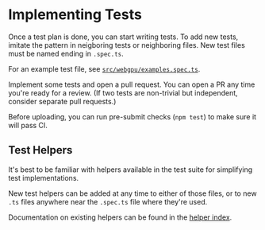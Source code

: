 # Implementing Tests

Once a test plan is done, you can start writing tests.
To add new tests, imitate the pattern in neigboring tests or neighboring files.
New test files must be named ending in `.spec.ts`.

For an example test file, see [`src/webgpu/examples.spec.ts`](../src/webgpu/examples.spec.ts).

Implement some tests and open a pull request. You can open a PR any time you're ready for a review.
(If two tests are non-trivial but independent, consider separate pull requests.)

Before uploading, you can run pre-submit checks (`npm test`) to make sure it will pass CI.

## Test Helpers

It's best to be familiar with helpers available in the test suite for simplifying
test implementations.

New test helpers can be added at any time to either of those files, or to new `.ts` files anywhere
near the `.spec.ts` file where they're used.

Documentation on existing helpers can be found in the [helper index](../helper_index.md).
